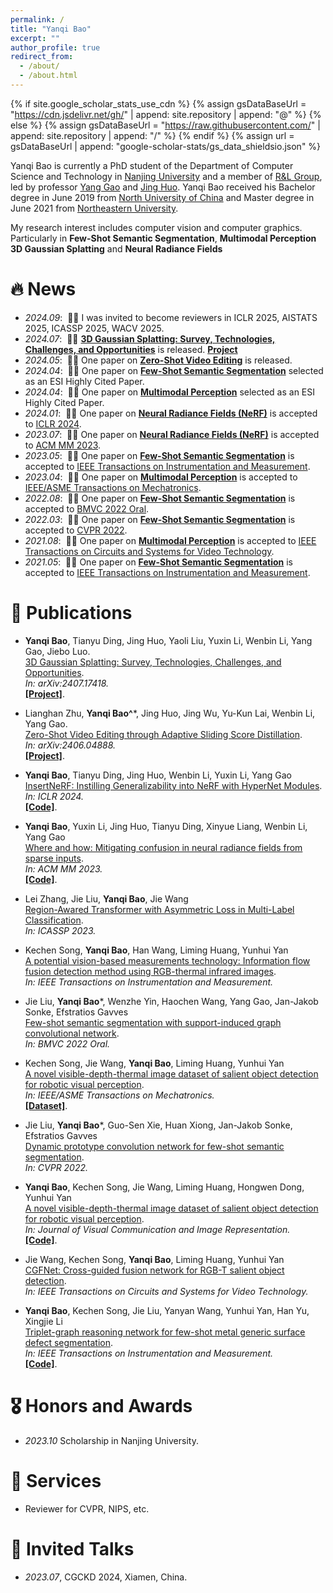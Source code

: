 ```yaml
---
permalink: /
title: "Yanqi Bao"
excerpt: ""
author_profile: true
redirect_from: 
  - /about/
  - /about.html
---
```


{% if site.google_scholar_stats_use_cdn %}
{% assign gsDataBaseUrl = "https://cdn.jsdelivr.net/gh/" | append: site.repository | append: "@" %}
{% else %}
{% assign gsDataBaseUrl = "https://raw.githubusercontent.com/" | append: site.repository | append: "/" %}
{% endif %}
{% assign url = gsDataBaseUrl | append: "google-scholar-stats/gs_data_shieldsio.json" %}

<span class='anchor' id='about-me'></span>

Yanqi Bao is currently a PhD student of the Department of Computer Science and Technology in [Nanjing University](http://www.nju.edu.cn/) and a member of [R&L Group](https://cs.nju.edu.cn/rl/index.htm), led by professor [Yang Gao](https://cs.nju.edu.cn/gaoyang/index.htm) and [Jing Huo](https://cs.nju.edu.cn/huojing/index.htm). Yanqi Bao received his Bachelor degree in June 2019 from [North University of China](http://www.nuc.edu.cn/) and Master degree in June 2021 from [Northeastern University](http://www.neu.edu.cn/).

My research interest includes computer vision and computer graphics. Particularly in **Few-Shot Semantic Segmentation**, **Multimodal Perception** **3D Gaussian Splatting** and **Neural Radiance Fields** 



# 🔥 News
- *2024.09*: &nbsp;🎉🎉 I was invited to become reviewers in ICLR 2025, AISTATS 2025, ICASSP 2025, WACV 2025.
- *2024.07*: &nbsp;🎉🎉 [**3D Gaussian Splatting: Survey, Technologies, Challenges, and Opportunities**](https://arxiv.org/pdf/2407.17418) is released. [**Project**](https://github.com/qqqqqqy0227/awesome-3DGS)
- *2024.05*: &nbsp;🎉🎉 One paper on [**Zero-Shot Video Editing**](https://arxiv.org/pdf/2406.04888) is released.
- *2024.04*: &nbsp;🎉🎉 One paper on [**Few-Shot Semantic Segmentation**](https://ieeexplore.ieee.org/abstract/document/9440451/) selected as an ESI Highly Cited Paper.
- *2024.04*: &nbsp;🎉🎉 One paper on [**Multimodal Perception**](https://ieeexplore.ieee.org/abstract/document/9493207/) selected as an ESI Highly Cited Paper.
- *2024.01*: &nbsp;🎉🎉 One paper on [**Neural Radiance Fields (NeRF)**](https://openreview.net/forum?id=aHmNpLlUlb) is accepted to [ICLR 2024](https://iclr.cc/Conferences/2024).
- *2023.07*: &nbsp;🎉🎉 One paper on [**Neural Radiance Fields (NeRF)**](https://dl.acm.org/doi/abs/10.1145/3581783.3613769) is accepted to [ACM MM 2023](https://dl.acm.org/doi/proceedings/10.1145/3581783).
- *2023.05*: &nbsp;🎉🎉 One paper on [**Few-Shot Semantic Segmentation**](https://ieeexplore.ieee.org/abstract/document/10015881/) is accepted to [IEEE Transactions on Instrumentation and Measurement](https://ieeexplore.ieee.org/document/9031597).
- *2023.04*: &nbsp;🎉🎉 One paper on [**Multimodal Perception**](https://ieeexplore.ieee.org/abstract/document/9931143/) is accepted to [IEEE/ASME Transactions on Mechatronics](https://ieeexplore.ieee.org/xpl/RecentIssue.jsp?punumber=3516).
- *2022.08*: &nbsp;🎉🎉 One paper on [**Few-Shot Semantic Segmentation**](https://arxiv.org/pdf/2301.03194) is accepted to [BMVC 2022 Oral](https://bmvc2022.org/).
- *2022.03*: &nbsp;🎉🎉 One paper on [**Few-Shot Semantic Segmentation**](http://openaccess.thecvf.com/content/CVPR2022/papers/Liu_Dynamic_Prototype_Convolution_Network_for_Few-Shot_Semantic_Segmentation_CVPR_2022_paper.pdf) is accepted to [CVPR 2022](https://cvpr2022.thecvf.com/).
- *2021.08*: &nbsp;🎉🎉 One paper on [**Multimodal Perception**](https://ieeexplore.ieee.org/abstract/document/9493207/) is accepted to [IEEE Transactions on Circuits and Systems for Video Technology](https://xplorestaging.ieee.org/xpl/mostRecentIssue.jsp?punumber=76).
- *2021.05*: &nbsp;🎉🎉 One paper on [**Few-Shot Semantic Segmentation**](https://ieeexplore.ieee.org/abstract/document/9440451/) is accepted to [IEEE Transactions on Instrumentation and Measurement](https://ieeexplore.ieee.org/document/9031597).

# 📝 Publications 


- **Yanqi Bao**, Tianyu Ding, Jing Huo, Yaoli Liu, Yuxin Li, Wenbin Li, Yang Gao, Jiebo Luo.  
[3D Gaussian Splatting: Survey, Technologies, Challenges, and Opportunities](https://arxiv.org/pdf/2407.17418).   
_In: arXiv:2407.17418._  
[**[Project]**](https://github.com/qqqqqqy0227/awesome-3DGS).

- Lianghan Zhu, **Yanqi Bao^***, Jing Huo, Jing Wu, Yu-Kun Lai, Wenbin Li, Yang Gao.  
[Zero-Shot Video Editing through Adaptive Sliding Score Distillation](https://arxiv.org/pdf/2406.04888).   
_In: arXiv:2406.04888._  
[**[Project]**](https://nips24videoedit.github.io/zeroshot_videoedit/).

- **Yanqi Bao**, Tianyu Ding, Jing Huo, Wenbin Li, Yuxin Li, Yang Gao  
[InsertNeRF: Instilling Generalizability into NeRF with HyperNet Modules](https://openreview.net/forum?id=aHmNpLlUlb).   
_In: ICLR 2024._  
[**[Code]**](https://github.com/bbbbby-99/InsertNeRF/).

- **Yanqi Bao**, Yuxin Li, Jing Huo, Tianyu Ding, Xinyue Liang, Wenbin Li, Yang Gao  
[Where and how: Mitigating confusion in neural radiance fields from sparse inputs](https://dl.acm.org/doi/abs/10.1145/3581783.3613769).   
_In: ACM MM 2023._  
[**[Code]**](https://github.com/bbbbby-99/WaH-NeRF).

- Lei Zhang, Jie Liu, **Yanqi Bao**, Jie Wang  
[Region-Awared Transformer with Asymmetric Loss in Multi-Label Classification](https://ieeexplore.ieee.org/abstract/document/10095686/).   
_In: ICASSP 2023._  

- Kechen Song, **Yanqi Bao**, Han Wang, Liming Huang, Yunhui Yan  
[A potential vision-based measurements technology: Information flow fusion detection method using RGB-thermal infrared images](https://ieeexplore.ieee.org/abstract/document/10015881/).   
_In: IEEE Transactions on Instrumentation and Measurement._

- Jie Liu, **Yanqi Bao***, Wenzhe Yin, Haochen Wang, Yang Gao, Jan-Jakob Sonke, Efstratios Gavves  
[Few-shot semantic segmentation with support-induced graph convolutional network](https://arxiv.org/pdf/2301.03194).   
_In: BMVC 2022 Oral._

- Kechen Song, Jie Wang, **Yanqi Bao**, Liming Huang, Yunhui Yan  
[A novel visible-depth-thermal image dataset of salient object detection for robotic visual perception](https://ieeexplore.ieee.org/abstract/document/9931143/).   
_In: IEEE/ASME Transactions on Mechatronics._  
[**[Dataset]**](https://github.com/VDT-2048/VDT-Dataset).

- Jie Liu, **Yanqi Bao***, Guo-Sen Xie, Huan Xiong, Jan-Jakob Sonke, Efstratios Gavves  
[Dynamic prototype convolution network for few-shot semantic segmentation](http://openaccess.thecvf.com/content/CVPR2022/html/Liu_Dynamic_Prototype_Convolution_Network_for_Few-Shot_Semantic_Segmentation_CVPR_2022_paper.html).   
_In: CVPR 2022._

- **Yanqi Bao**, Kechen Song, Jie Wang, Liming Huang, Hongwen Dong, Yunhui Yan  
[A novel visible-depth-thermal image dataset of salient object detection for robotic visual perception](https://ieeexplore.ieee.org/abstract/document/9931143/).   
_In: Journal of Visual Communication and Image Representation._  
[**[Code]**](https://github.com/bbbbby-99/V-T-few-shot-semantic-segmentation).

- Jie Wang, Kechen Song, **Yanqi Bao**, Liming Huang, Yunhui Yan  
[CGFNet: Cross-guided fusion network for RGB-T salient object detection](https://ieeexplore.ieee.org/abstract/document/9493207/).   
_In: IEEE Transactions on Circuits and Systems for Video Technology._

- **Yanqi Bao**, Kechen Song, Jie Liu, Yanyan Wang, Yunhui Yan, Han Yu, Xingjie Li  
[Triplet-graph reasoning network for few-shot metal generic surface defect segmentation](https://ieeexplore.ieee.org/abstract/document/9440451/).   
_In: IEEE Transactions on Instrumentation and Measurement._  
[**[Code]**](https://github.com/bbbbby-99/TGRNet-Surface-Defect-Segmentation).


# 🎖 Honors and Awards
- *2023.10* Scholarship in Nanjing University.

# 🎈 Services
- Reviewer for CVPR, NIPS, etc.

# 💬 Invited Talks
- *2023.07*, CGCKD 2024, Xiamen, China. 

